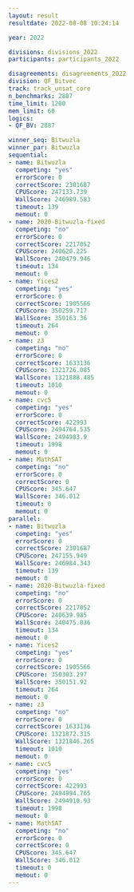 ```yaml
---
layout: result
resultdate: 2022-08-08 10:24:14

year: 2022

divisions: divisions_2022
participants: participants_2022

disagreements: disagreements_2022
division: QF_Bitvec
track: track_unsat_core
n_benchmarks: 2887
time_limit: 1200
mem_limit: 60
logics:
- QF_BV: 2887

winner_seq: Bitwuzla
winner_par: Bitwuzla
sequential:
- name: Bitwuzla
  competing: "yes"
  errorScore: 0
  correctScore: 2301687
  CPUScore: 247133.739
  WallScore: 246989.583
  timeout: 139
  memout: 0
- name: 2020-Bitwuzla-fixed
  competing: "no"
  errorScore: 0
  correctScore: 2217052
  CPUScore: 240620.225
  WallScore: 240479.946
  timeout: 134
  memout: 0
- name: Yices2
  competing: "yes"
  errorScore: 0
  correctScore: 1905566
  CPUScore: 350259.717
  WallScore: 350163.36
  timeout: 264
  memout: 0
- name: z3
  competing: "no"
  errorScore: 0
  correctScore: 1633136
  CPUScore: 1321726.085
  WallScore: 1321888.485
  timeout: 1010
  memout: 0
- name: cvc5
  competing: "yes"
  errorScore: 0
  correctScore: 422993
  CPUScore: 2494764.535
  WallScore: 2494983.9
  timeout: 1998
  memout: 0
- name: MathSAT
  competing: "no"
  errorScore: 0
  correctScore: 0
  CPUScore: 345.647
  WallScore: 346.012
  timeout: 0
  memout: 0
parallel:
- name: Bitwuzla
  competing: "yes"
  errorScore: 0
  correctScore: 2301687
  CPUScore: 247155.949
  WallScore: 246984.343
  timeout: 139
  memout: 0
- name: 2020-Bitwuzla-fixed
  competing: "no"
  errorScore: 0
  correctScore: 2217052
  CPUScore: 240639.985
  WallScore: 240475.036
  timeout: 134
  memout: 0
- name: Yices2
  competing: "yes"
  errorScore: 0
  correctScore: 1905566
  CPUScore: 350303.297
  WallScore: 350151.92
  timeout: 264
  memout: 0
- name: z3
  competing: "no"
  errorScore: 0
  correctScore: 1633136
  CPUScore: 1321872.315
  WallScore: 1321846.265
  timeout: 1010
  memout: 0
- name: cvc5
  competing: "yes"
  errorScore: 0
  correctScore: 422993
  CPUScore: 2494994.765
  WallScore: 2494910.93
  timeout: 1998
  memout: 0
- name: MathSAT
  competing: "no"
  errorScore: 0
  correctScore: 0
  CPUScore: 345.647
  WallScore: 346.012
  timeout: 0
  memout: 0
---
```

